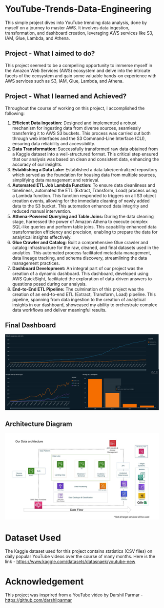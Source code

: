 # YouTube-Trends-Data-Engineering
This simple project dives into YouTube trending data analysis, done by myself on a journey to master AWS. It involves data ingestion, transformation, and dashboard creation, leveraging AWS services like S3, IAM, Glue, Lambda, and Athena.

## Project  - What I aimed to do?

This project seemed to be a compelling opportunity to immerse myself in the Amazon Web Services (AWS) ecosystem and delve into the intricate facets of the ecosystem and gain some valuable hands-on experience with AWS services such as S3, IAM, Glue, Lambda, and Athena.

## Project  - What I learned and Achieved?

Throughout the course of working on this project, I accomplished the following:

1. **Efficient Data Ingestion:** Designed and implemented a robust mechanism for ingesting data from diverse sources, seamlessly transferring it to AWS S3 buckets. This process was carried out both through web interfaces and the S3 Command-Line Interface (CLI), ensuring data reliability and accessibility.
2. **Data Transformation:** Successfully transformed raw data obtained from a Kaggle dataset into a well-structured format. This critical step ensured that our analysis was based on clean and consistent data, enhancing the accuracy of our insights.
3. **Establishing a Data Lake:** Established a data lake/centralized repository which served as the foundation for housing data from multiple sources, simplifying data management and retrieval.
4. **Automated ETL Job Lambda Function:** To ensure data cleanliness and timeliness, automated the ETL (Extract, Transform, Load) process using a Lambda function. This function responded to triggers on all S3 object creation events, allowing for the immediate cleaning of newly added data to the S3 bucket. This automation enhanced data integrity and reduced manual intervention.
5. **Athena-Powered Querying and Table Joins:** During the data cleaning stage, harnessed the power of Amazon Athena to execute complex SQL-like queries and perform table joins. This capability enhanced data transformation efficiency and precision, enabling to prepare the data for analytical insights effectively.
6. **Glue Crawler and Catalog:** Built a comprehensive Glue crawler and catalog infrastructure for the raw, cleaned, and final datasets used in the analytics. This automated process facilitated metadata management, data lineage tracking, and schema discovery, streamlining the data management practices.
7. **Dashboard Development:** An integral part of our project was the creation of a dynamic dashboard. This dashboard, developed using AWS QuickSight, facilitated the exploration of data-driven answers to questions posed during our analysis.
8. **End-to-End ETL Pipeline:** The culmination of this project was the creation of an end-to-end ETL (Extract, Transform, Load) pipeline. This pipeline, spanning from data ingestion to the creation of analytical insights in our dashboard, showcased my ability to orchestrate complex data workflows and deliver meaningful results.

## Final Dashboard
<img src="Dashboard.png">

## Architecture Diagram
<img src="architecture.jpeg">

# Dataset Used
The Kaggle dataset used for this project contains statistics (CSV files) on daily popular YouTube videos over the course of many months. Here is the link - https://www.kaggle.com/datasets/datasnaek/youtube-new

# Acknowledgement
This project was insprired from a YouTube video by Darshil Parmar - https://github.com/darshilparmar
